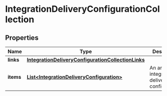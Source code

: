 

# IntegrationDeliveryConfigurationCollection


## Properties

| Name | Type | Description | Notes |
|------------ | ------------- | ------------- | -------------|
|**links** | [**IntegrationDeliveryConfigurationCollectionLinks**](IntegrationDeliveryConfigurationCollectionLinks.md) |  |  |
|**items** | [**List&lt;IntegrationDeliveryConfiguration&gt;**](IntegrationDeliveryConfiguration.md) | An array of integration delivery configurations |  |



